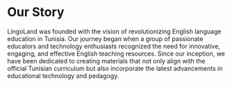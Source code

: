 # Our Story
LingoLand was founded with the vision of revolutionizing English language education in Tunisia. Our journey began when a group of passionate educators and technology enthusiasts recognized the need for innovative, engaging, and effective English teaching resources. Since our inception, we have been dedicated to creating materials that not only align with the official Tunisian curriculum but also incorporate the latest advancements in educational technology and pedagogy.
